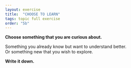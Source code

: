 ```yaml
---
layout: exercise
title:  "CHOOSE TO LEARN"
tags: topic full exercise
order: "5b"
---
```


**Choose something that you are curious about.**

Something you already know but want to understand better.  
Or something new that you wish to explore.  

**Write it down.**